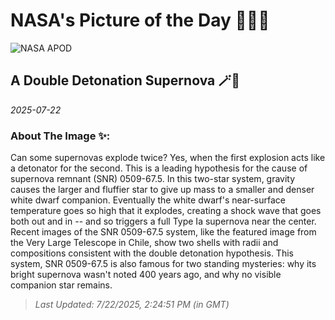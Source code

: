 
# NASA's Picture of the Day 🧑‍🚀💫

  ![NASA APOD](https://apod.nasa.gov/apod/image/2507/DoubleSN_ESO_3000.jpg)
  
  ## A Double Detonation Supernova 🪄🌌
  
  _2025-07-22_
  
  ### About The Image ✨: 
  
  Can some supernovas explode twice? Yes, when the first explosion acts like a detonator for the second. This is a leading hypothesis for the cause of supernova remnant (SNR) 0509-67.5.  In this two-star system, gravity causes the larger and fluffier star to give up mass to a smaller and denser white dwarf companion. Eventually the white dwarf's near-surface temperature goes so high that it explodes, creating a shock wave that goes both out and in -- and so triggers a full Type Ia supernova near the center. Recent images of the SNR 0509-67.5 system, like the featured image from the Very Large Telescope in Chile, show two shells with radii and compositions consistent with the double detonation hypothesis. This system, SNR 0509-67.5 is also famous for two standing mysteries: why its bright supernova wasn't noted 400 years ago, and why no visible companion star remains.
  
  
  
  > _Last Updated: 7/22/2025, 2:24:51 PM (in GMT)_
  